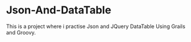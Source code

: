 # Json-And-DataTable
This is a project where i practise Json and JQuery DataTable Using Grails and Groovy.
